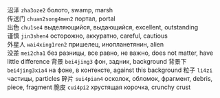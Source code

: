 沼泽 `zha3oze2` болото, swamp, marsh  
传送门 `chuan2song4men2` портал, portal  
出色 `chu1se4` выделяющийся, выдающийся, excellent, outstanding  
谨慎 `jin3shen4` осторожно, аккуратно, careful, cautious  
外星人 `wai4xing1ren2` пришелец, инопланетянин, alien  
没差 `mei2cha1` без разницы, все равно, не важно, does not matter, have little difference
背景 `bei4jing3` фон, задник, background
背景下 `bei4jing3xia4` на фоне, в контексте, against this background
粒子 `li4zi` частицы, particles
碎片 `sui4pian4` осколок, обломок, фрагмент, debris, piece, fragment
脆皮 `cui4pi2` хрустящая корочка, crunchy crust
